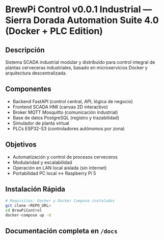 # BrewPi Control v0.0.1 Industrial — Sierra Dorada Automation Suite 4.0 (Docker + PLC Edition)

## Descripción
Sistema SCADA industrial modular y distribuido para control integral de plantas cerveceras industriales, basado en microservicios Docker y arquitectura descentralizada.

## Componentes
- Backend FastAPI (control central, API, lógica de negocio)
- Frontend SCADA HMI (canvas 2D interactivo)
- Broker MQTT Mosquitto (comunicación industrial)
- Base de datos PostgreSQL (registro y trazabilidad)
- Simulador de planta virtual
- PLCs ESP32-S3 (controladores autónomos por zona)

## Objetivos
- Automatización y control de procesos cerveceros
- Modularidad y escalabilidad
- Operación en LAN local aislada (sin internet)
- Portabilidad PC local ↔ Raspberry Pi 5

## Instalación Rápida
```bash
# Requisitos: Docker y Docker Compose instalados
git clone <REPO_URL>
cd BrewPiControl
docker-compose up -d
```

## Documentación completa en `/docs`
